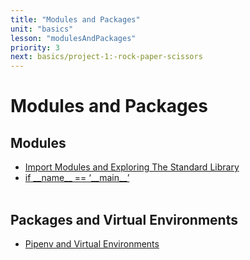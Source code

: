 ```yaml
---
title: "Modules and Packages"
unit: "basics"
lesson: "modulesAndPackages"
priority: 3
next: basics/project-1:-rock-paper-scissors
---
```


# Modules and Packages

## Modules

- [Import Modules and Exploring The Standard Library](https://www.youtube.com/watch?v=CqvZ3vGoGs0)
- [if \_\_name\_\_ == ‘\_\_main\_\_’](https://www.youtube.com/watch?v=sugvnHA7ElY)
  <br><br>

## Packages and Virtual Environments

- [Pipenv and Virtual Environments](https://docs.python-guide.org/dev/virtualenvs/)
